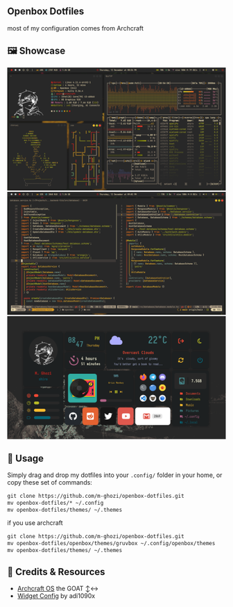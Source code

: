 ## Openbox Dotfiles
most of my configuration comes from Archcraft

## 🖼️ Showcase
![Desktop Preview](assets/preview/1.png)
![Widget Preview](assets/preview/2.png)
![Terminal Preview](assets/preview/3.png)



## 🚀 Usage

Simply drag and drop my dotfiles into your ```.config/``` folder in your home, or copy these set of commands:

```
git clone https://github.com/m-ghozi/openbox-dotfiles.git
mv openbox-dotfiles/* ~/.config
mv openbox-dotfiles/themes/ ~/.themes
```

if you use archcraft
```
git clone https://github.com/m-ghozi/openbox-dotfiles.git
mv openbox-dotfiles/openbox/themes/gruvbox ~/.config/openbox/themes
mv openbox-dotfiles/themes/ ~/.themes
```

## 💾 Credits & Resources
- [Archcraft OS](https://github.com/archcraft-os) the GOAT ↕️↔️
- [Widget Config](https://github.com/adi1090x/widgets) by adi1090x
